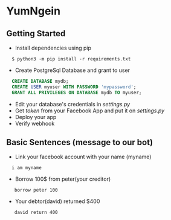 # YumNgein
## Getting Started
- Install dependencies using pip
```commandline
  $ python3 -m pip install -r requirements.txt
```

- Create PostgreSql Database and grant to user
```sql
  CREATE DATABASE mydb;
  CREATE USER myuser WITH PASSWORD 'mypassword';
  GRANT ALL PRIVILEGES ON DATABASE mydb TO myuser;
```
- Edit your database's credentials in *settings.py*
- Get *token* from your Facebook App and put it on *settings.py*
- Deploy your app
- Verify webhook
## Basic Sentences (message to our bot)
- Link your facebook account with your name (myname)
```
  i am myname
```
- Borrow 100$ from peter(your creditor)
```
   borrow peter 100
```
- Your debtor(david) returned $400
```
   david return 400
```
